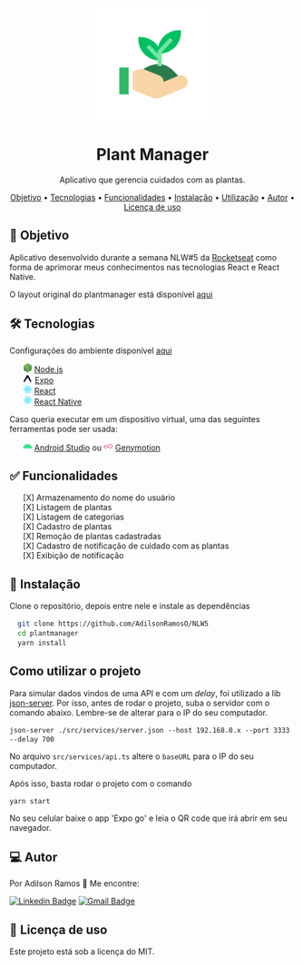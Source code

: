 <div align="center"><img src="./doc-readme/icon.png" width="200" alt="Logo do Aplicativo">
</div>
<h1 align="center">Plant Manager</h1>
<p align="center">Aplicativo que gerencia cuidados com as plantas.</p>

<p align="center">
 <a href="#objetivo">Objetivo</a> •
 <a href="#tecnologias">Tecnologias</a> •
 <a href="#funcionalidades">Funcionalidades</a> • 
 <a href="#instalacao">Instalação</a> •
 <a href="#utilizacao">Utilização</a> •
 <a href="#autor">Autor</a> •  
 <a href="#licenca">Licença de uso</a>
</p>

<h2 id="objetivo">🎯 Objetivo</h2>
<p>Aplicativo desenvolvido durante a semana NLW#5 da <a href="https://rocketseat.com.br/">Rocketseat</a> como forma de aprimorar meus conhecimentos nas tecnologias React e React Native.</p>
<p>O layout original do plantmanager está disponível <a href="https://www.figma.com/file/IhQRtrOZdu3TrvkPYREzOy/PlantManager/duplicate?node-id=0%3A1">aqui</a></p>

<h2 id="tecnologias">🛠 Tecnologias</h2>

<p>Configurações do ambiente disponível <a href="https://www.notion.so/Configura-es-do-ambiente-79e0e4c3e992462a9b11f2745b0f2785">aqui</a></p>

<ul style="list-style-type:none">
  <li>
    <img src="./doc-readme/nodejs-16x16.png">
    <a href="https://nodejs.org/en/">Node.js</a>
  </li>
  <li>
    <img src="./doc-readme/expo-16x16.png">
    <a href="https://expo.io/">Expo</a>
  </li>
  <li>
    <img src="./doc-readme/react-16x16.png">
    <a href="https://reactjs.org/">React</a>
  </li>
  <li>
    <img src="./doc-readme/react-16x16.png">
    <a href="https://reactnative.dev/">React Native</a>
  </li>
</ul>

<p>Caso queria executar em um dispositivo virtual, uma das seguintes ferramentas pode ser usada:</p>
<ul style="list-style-type:none">
  <li>
    <img src="./doc-readme/androidStudio-16x16.png">
    <a href="https://developer.android.com/studio">Android Studio</a>
    ou
    <img src="./doc-readme/genymotion-16x16.png">
    <a href="https://www.genymotion.com/">Genymotion</a>
  </li>
</ul>

<h2 id="funcionalidades">✅ Funcionalidades</h2>

<ul style="list-style-type:none">
  <li>[X] Armazenamento do nome do usuário</li>
  <li>[X] Listagem de plantas</li>
  <li>[X] Listagem de categorias</li>
  <li>[X] Cadastro de plantas</li>
  <li>[X] Remoção de plantas cadastradas</li>
  <li>[X] Cadastro de notificação de cuidado com as plantas</li>
  <li>[X] Exibição de notificação</li>
</ul>

<h2 id="instalacao">🏃 Instalação</h2>

Clone o repositório, depois entre nele e instale as dependências 
```Bash 
  git clone https://github.com/AdilsonRamosO/NLW5
  cd plantmanager
  yarn install 
```

## Como utilizar o projeto

Para simular dados vindos de uma API e com um *delay*, foi utilizado a lib [json-server](https://github.com/typicode/json-server).
Por isso, antes de rodar o projeto, suba o servidor com o comando abaixo.
Lembre-se de alterar para o IP do seu computador.
```
json-server ./src/services/server.json --host 192.168.0.x --port 3333 --delay 700
```

No arquivo `src/services/api.ts` altere o `baseURL` para o IP do seu computador.

Após isso, basta rodar o projeto com o comando
```
yarn start
```
No seu celular baixe o app 'Expo go' e leia o QR code que irá abrir em seu navegador.

<h2 id="autor">💻 Autor</h2>
<p>Por Adilson Ramos 🏡 Me encontre:</p>

[![Linkedin Badge](https://img.shields.io/badge/-AdilsonJr.-blue?style=flat-square&logo=Linkedin&logoColor=white&link=#)](https://www.linkedin.com/in/adilson-ramos-9056761b9/)
[![Gmail Badge](https://img.shields.io/badge/-junior.ramos.contato@gmail.com-c14438?style=flat-square&logo=Gmail&logoColor=white&link=mailto:junior.ramos.contato@gmail.com)](mailto:junior.ramos.contato@gmail.com)

<h2 id="licenca">📝 Licença de uso</h2>
<p>Este projeto está sob a licença do MIT.</p>